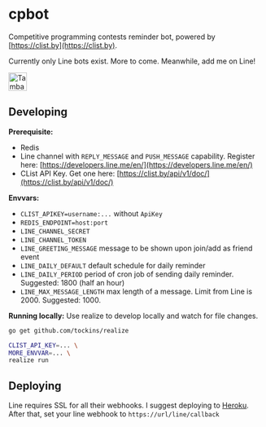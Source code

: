# cpbot

Competitive programming contests reminder bot, powered by [https://clist.by](https://clist.by).

Currently only Line bots exist. More to come. Meanwhile, add me on Line!

<a href="https://line.me/R/ti/p/%40ovl2591c"><img height="36" border="0" alt="Tambah Teman" src="https://scdn.line-apps.com/n/line_add_friends/btn/en.png"></a>

## Developing

**Prerequisite:**
- Redis
- Line channel with `REPLY_MESSAGE` and `PUSH_MESSAGE` capability. Register here: [https://developers.line.me/en/](https://developers.line.me/en/)
- CList API Key. Get one here: [https://clist.by/api/v1/doc/](https://clist.by/api/v1/doc/)

**Envvars:**
- `CLIST_APIKEY=username:...` without `ApiKey`
- `REDIS_ENDPOINT=host:port`
- `LINE_CHANNEL_SECRET`
- `LINE_CHANNEL_TOKEN`
- `LINE_GREETING_MESSAGE` message to be shown upon join/add as friend event
- `LINE_DAILY_DEFAULT` default schedule for daily reminder
- `LINE_DAILY_PERIOD` period of cron job of sending daily reminder. Suggested: 1800 (half an hour)
- `LINE_MAX_MESSAGE_LENGTH` max length of a message. Limit from Line is 2000. Suggested: 1000.

**Running locally:**
Use realize to develop locally and watch for file changes.
```bash
go get github.com/tockins/realize

CLIST_API_KEY=... \
MORE_ENVVAR=... \
realize run
```

## Deploying

Line requires SSL for all their webhooks. I suggest deploying to [Heroku](https://heroku.com).
After that, set your line webhook to `https://url/line/callback`
